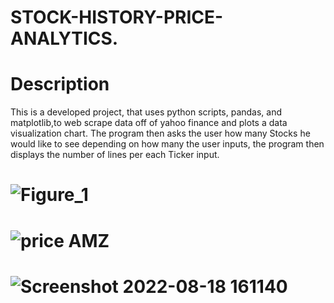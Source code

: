 # STOCK-HISTORY-PRICE-ANALYTICS.

# Description

This is a developed project, that uses python scripts, pandas, and matplotlib,to web scrape data off of yahoo finance and plots a data visualization chart. The program then asks the user how many Stocks he would like to see depending on how many the user inputs, the program then displays the number of lines per each Ticker input.


 # ![Figure_1](https://user-images.githubusercontent.com/97313664/185510466-bd793d4f-0ec7-4037-9fad-3c24eb517eda.png)

 # ![price AMZ](https://user-images.githubusercontent.com/97313664/185510531-fff6cfc8-1ff5-4da8-8279-95896c4f9056.png)


# ![Screenshot 2022-08-18 161140](https://user-images.githubusercontent.com/97313664/185510687-5d4c0424-4534-450d-a5a2-8dd6762e1182.png)
